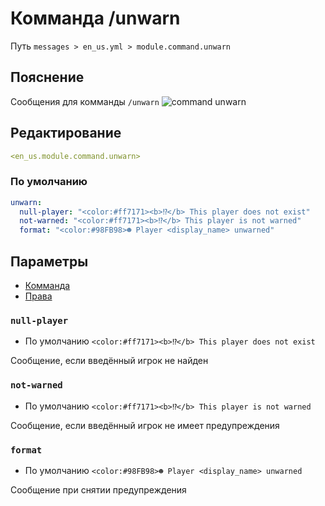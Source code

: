 # Комманда /unwarn
Путь `messages > en_us.yml > module.command.unwarn`

## Пояснение
Сообщения для комманды `/unwarn`
![command unwarn](/commandunwarn.png)

## Редактирование
```yaml
<en_us.module.command.unwarn>
```

### По умолчанию
```yaml
unwarn:
  null-player: "<color:#ff7171><b>⁉</b> This player does not exist"
  not-warned: "<color:#ff7171><b>⁉</b> This player is not warned"
  format: "<color:#98FB98>☻ Player <display_name> unwarned"
```

## Параметры

- [Комманда](/en/commands/module/command/unwarn/)
- [Права](/en/permissions/module/command/unwarn/)

### `null-player`
- По умолчанию `<color:#ff7171><b>⁉</b> This player does not exist`

Сообщение, если введённый игрок не найден

### `not-warned`
- По умолчанию `<color:#ff7171><b>⁉</b> This player is not warned`

Сообщение, если введённый игрок не имеет предупреждения

### `format`
- По умолчанию `<color:#98FB98>☻ Player <display_name> unwarned`

Сообщение при снятии предупреждения
